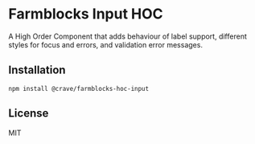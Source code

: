 # Farmblocks Input HOC

A High Order Component that adds behaviour of label support, different styles for focus and errors, and validation error messages.

## Installation

```
npm install @crave/farmblocks-hoc-input
```

## License

MIT
